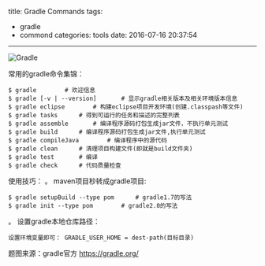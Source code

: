 title: Gradle Commands
tags:
  - gradle
  - commond
categories: tools
date: 2016-07-16 20:37:54
---

![Gradle](http://7xlmfk.com1.z0.glb.clouddn.com/images/article/gradle.svg)

常用的gradle命令集锦：

    $ gradle        # 欢迎信息
    $ gradle [-v | --version]       # 显示gradle相关版本及相关环境版本信息
    $ gradle eclipse        # 构建eclipse项目开发环境(创建.classpash等文件)
    $ gradle tasks      # 得到可运行的任务和描述的完整列表
    $ gradle assemble       # 编译程序源码打包生成jar文件，不执行单元测试
    $ gradle build      # 编译程序源码打包生成jar文件,执行单元测试
    $ gradle compileJava        # 编译程序中的源代码
    $ gradle clean      # 清理项目构建文件(即就是build文件夹)
    $ gradle test       # 编译
    $ gradle check      # 代码质量检查

<!-- more -->

使用技巧：
。 maven项目秒转成gradle项目:
	
    $ gradle setupBuild --type pom		# gradle1.7的写法
	$ gradle init --type pom		# gradle2.0的写法

。 设置gradle本地仓库路径： 
	
    设置环境变量即可： GRADLE_USER_HOME = dest-path(目标目录)

题图来源：gradle官方 https://gradle.org/